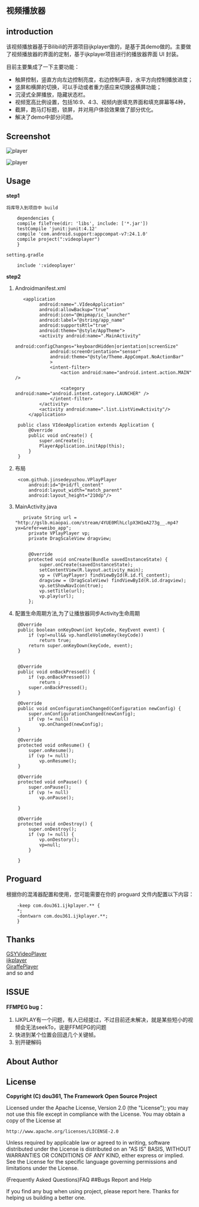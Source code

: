 ## 视频播放器
## introduction ##
 
该视频播放器基于Bilibili的开源项目ijkplayer做的，是基于其demo做的。主要做了视频播放器的界面的定制，基于ijkplayer项目进行的播放器界面 UI 封装。

目前主要集成了一下主要功能：

* 触屏控制，竖直方向左边控制亮度，右边控制声音，水平方向控制播放进度；
* 竖屏和横屏的切换，可以手动或者重力感应来切换竖横屏功能；
* 沉浸式全屏播放，隐藏状态栏。
* 视频宽高比例设置，包括16:9、4:3、视频内嵌填充界面和填充屏幕等4种，
* 截屏，跑马灯标题，锁屏，并对用户体验效果做了部分优化。
* 解决了demo中部分问题。

## Screenshot

![player](./player.png)   
 
![player](./playerone.png)  
	
## Usage

 **step1**    

	将库导入到项目中 build 

		dependencies {
		compile fileTree(dir: 'libs', include: ['*.jar'])
		testCompile 'junit:junit:4.12'
		compile 'com.android.support:appcompat-v7:24.1.0'
		compile project(":videoplayer")
		}
	
	setting.gradle

		include ':videoplayer'
**step2**
	 
1. Androidmanifest.xml  

		  <application
		        android:name=".VIdeoApplication"
		        android:allowBackup="true"
		        android:icon="@mipmap/ic_launcher"
		        android:label="@string/app_name"
		        android:supportsRtl="true"
		        android:theme="@style/AppTheme">
		        <activity android:name=".MainActivity"
		            android:configChanges="keyboardHidden|orientation|screenSize"
		            android:screenOrientation="sensor"
		            android:theme="@style/Theme.AppCompat.NoActionBar"
		            >
		            <intent-filter>
		                <action android:name="android.intent.action.MAIN" />
		
		                <category android:name="android.intent.category.LAUNCHER" />
		            </intent-filter>
		        </activity>
		        <activity android:name=".list.ListViewActivity"/>
		    </application>
		
		public class VIdeoApplication extends Application {
		    @Override
		    public void onCreate() {
		        super.onCreate();
		        PlayerApplication.initApp(this);
		    }
		}

2. 布局  

	    <com.github.jinsedeyuzhou.VPlayPlayer
	        android:id="@+id/fl_content"
	        android:layout_width="match_parent"
	        android:layout_height="210dp"/>
3. MainActivity.java

		  private String url = "http://gslb.miaopai.com/stream/4YUE0MlhLclpX3HIeA273g__.mp4?yx=&refer=weibo_app";
		    private VPlayPlayer vp;
		    private DragScaleView dragview;
		
		
		    @Override
		    protected void onCreate(Bundle savedInstanceState) {
		        super.onCreate(savedInstanceState);
		        setContentView(R.layout.activity_main);
		        vp = (VPlayPlayer) findViewById(R.id.fl_content);
		        dragview = (DragScaleView) findViewById(R.id.dragview);
		        vp.setShowNavIcon(true);
		        vp.setTitle(url);
		        vp.play(url);
		    };
4. 配置生命周期方法,为了让播放器同步Activity生命周期


	    @Override
	    public boolean onKeyDown(int keyCode, KeyEvent event) {
	        if (vp!=null&& vp.handleVolumeKey(keyCode))
	            return true;
	        return super.onKeyDown(keyCode, event);
	    }
	
	
	    @Override
	    public void onBackPressed() {
	        if (vp.onBackPressed())
	            return ;
	        super.onBackPressed();
	    }
	
	    @Override
	    public void onConfigurationChanged(Configuration newConfig) {
	        super.onConfigurationChanged(newConfig);
	        if (vp != null)
	            vp.onChanged(newConfig);
	    }
	
	    @Override
	    protected void onResume() {
	        super.onResume();
	        if (vp != null)
	            vp.onResume();
	    }
	
	    @Override
	    protected void onPause() {
	        super.onPause();
	        if (vp != null)
	            vp.onPause();
	
	    }
	
	    @Override
	    protected void onDestroy() {
	        super.onDestroy();
	        if (vp != null) {
	            vp.onDestory();
	            vp=null;
	        }
	       
	    }

## Proguard

根据你的混淆器配置和使用，您可能需要在你的 proguard 文件内配置以下内容：

		-keep com.dou361.ijkplayer.** {
		*;
		-dontwarn com.dou361.ijkplayer.**;
		}

## Thanks
[GSYVideoPlayer](https://github.com/CarGuo/GSYVideoPlayer)  
[ijkplayer](https://github.com/Bilibili/ijkplayer)  
[GiraffePlayer](https://github.com/tcking/GiraffePlayer)  
and so and
## ISSUE
**FFMPEG bug：**  
1. IJKPLAY有一个问题，有人已经提过，不过目前还未解决，就是某些短小的视频会无法seekTo，说是FFMEPG的问题  
2. 快进到某个位置会回退几个关键帧。
3. 别开硬解码

## About Author

## License

**Copyright (C) dou361, The Framework Open Source Project**

Licensed under the Apache License, Version 2.0 (the "License");
you may not use this file except in compliance with the License.
You may obtain a copy of the License at

    http://www.apache.org/licenses/LICENSE-2.0

Unless required by applicable law or agreed to in writing, software
distributed under the License is distributed on an "AS IS" BASIS,
WITHOUT WARRANTIES OR CONDITIONS OF ANY KIND, either express or implied.
See the License for the specific language governing permissions and
limitations under the License.

(Frequently Asked Questions)FAQ
##Bugs Report and Help

If you find any bug when using project, please report here. Thanks for helping us building a better one.

